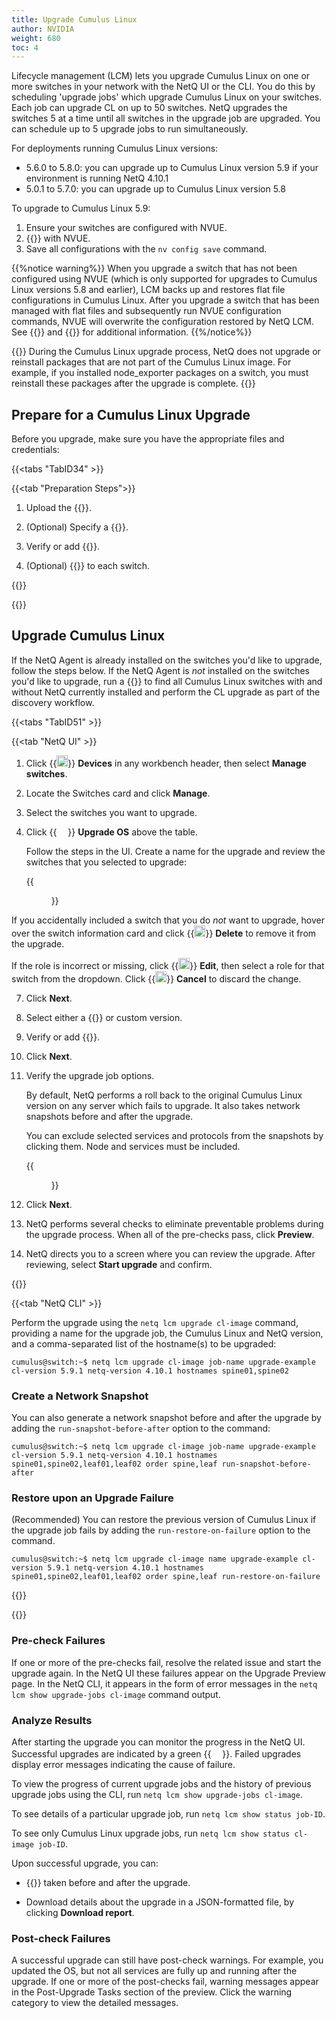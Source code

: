 ```yaml
---
title: Upgrade Cumulus Linux
author: NVIDIA
weight: 680
toc: 4
---
```


Lifecycle management (LCM) lets you upgrade Cumulus Linux on one or more switches in your network with the NetQ UI or the CLI. You do this by scheduling 'upgrade jobs' which upgrade Cumulus Linux on your switches. Each job can upgrade CL on up to 50 switches. NetQ upgrades the switches 5 at a time until all switches in the upgrade job are upgraded. You can schedule up to 5 upgrade jobs to run simultaneously.

For deployments running Cumulus Linux versions:

- 5.6.0 to 5.8.0: you can upgrade up to Cumulus Linux version 5.9 if your environment is running NetQ 4.10.1 <!--add "or later" in 4.11 release-->
- 5.0.1 to 5.7.0: you can upgrade up to Cumulus Linux version 5.8


To upgrade to Cumulus Linux 5.9:

1. Ensure your switches are configured with NVUE. 
2. {{<exlink url="https://docs.nvidia.com/networking-ethernet-software/cumulus-linux/Quick-Start-Guide/#configure-the-hostname" text="Configure the switches' hostnames">}} with NVUE. 
3. Save all configurations with the `nv config save` command.

{{%notice warning%}}
When you upgrade a switch that has not been configured using NVUE (which is only supported for upgrades to Cumulus Linux versions 5.8 and earlier), LCM backs up and restores flat file configurations in Cumulus Linux. After you upgrade a switch that has been managed with flat files and subsequently run NVUE configuration commands, NVUE will overwrite the configuration restored by NetQ LCM. See {{<exlink url="https://docs.nvidia.com/networking-ethernet-software/cumulus-linux/Installation-Management/Upgrading-Cumulus-Linux/" text="Upgrading Cumulus Linux">}} and {{<exlink url="https://docs.nvidia.com/networking-ethernet-software/cumulus-linux/System-Configuration/NVIDIA-User-Experience-NVUE/NVUE-CLI/#" text="System Configuration with the NVUE CLI">}} for additional information.
{{%/notice%}}

{{<notice note>}}
During the Cumulus Linux upgrade process, NetQ does not upgrade or reinstall packages that are not part of the Cumulus Linux image. For example, if you installed node_exporter packages on a switch, you must reinstall these packages after the upgrade is complete.
{{</notice>}}
## Prepare for a Cumulus Linux Upgrade

Before you upgrade, make sure you have the appropriate files and credentials:

{{<tabs "TabID34" >}}

{{<tab "Preparation Steps">}}

1. Upload the {{<link title="NetQ and Network OS Images/#upload-upgrade-images" text="Cumulus Linux upgrade images">}}.

2. (Optional) Specify a {{<link title="NetQ and Network OS Images/#specify-a-default-upgrade-version" text="default upgrade version">}}.

3. Verify or add {{<link title="Credentials and Profiles" text="switch access credentials">}}.

4. (Optional) {{<link title="Switch Management/#assign-roles-to-switches" text="Assign a role">}} to each switch.

{{</tab>}}

{{</tabs>}}

## Upgrade Cumulus Linux

If the NetQ Agent is already installed on the switches you'd like to upgrade, follow the steps below. If the NetQ Agent is *not* installed on the switches you'd like to upgrade, run a {{<link title="Switch Management/#switch-discovery" text="switch discovery">}} to find all Cumulus Linux switches with and without NetQ currently installed and perform the CL upgrade as part of the discovery workflow.

{{<tabs "TabID51" >}}

{{<tab "NetQ UI" >}}

1. Click {{<img src="/images/netq/devices.svg" height="18" width="18">}} **Devices** in any workbench header, then select **Manage switches**.

2. Locate the Switches card and click **Manage**.

3. Select the switches you want to upgrade.

4. Click {{<img src="/images/netq/cl-upgrade-icon-blk.png" height="14" width="18">}} **Upgrade OS** above the table.

    Follow the steps in the UI. Create a name for the upgrade and review the switches that you selected to upgrade:

    {{<figure src="/images/netq/upgrade-switches-450.png" alt="screen displaying 2 switches selected for upgrading" width="550">}}

If you accidentally included a switch that you do *not* want to upgrade, hover over the switch information card and click {{<img src="https://icons.cumulusnetworks.com/01-Interface-Essential/23-Delete/bin-1.svg" height="18" width="18">}} **Delete** to remove it from the upgrade.
   
If the role is incorrect or missing, click {{<img src="https://icons.cumulusnetworks.com/01-Interface-Essential/22-Edit/pencil-1.svg" height="18" width="18">}} **Edit**, then select a role for that switch from the dropdown. Click {{<img src="https://icons.cumulusnetworks.com/01-Interface-Essential/23-Delete/delete-2.svg" height="18" width="18">}} **Cancel** to discard the change.

7. Click **Next**.

8. Select either a {{<link title="NetQ and Network OS Images/#specify-a-default-upgrade-version" text="default image">}} or custom version.

9. Verify or add {{<link title="Credentials and Profiles" text="switch access credentials">}}.

10. Click **Next**.

11. Verify the upgrade job options.

    By default, NetQ performs a roll back to the original Cumulus Linux version on any server which fails to upgrade. It also takes network snapshots before and after the upgrade.

    You can exclude selected services and protocols from the snapshots by clicking them. Node and services must be included.

    {{<figure src="/images/netq/upgrade-switch-options-450.png" width="500">}}

12. Click **Next**.

13. NetQ performs several checks to eliminate preventable problems during the upgrade process. When all of the pre-checks pass, click **Preview**.

14. NetQ directs you to a screen where you can review the upgrade. After reviewing, select **Start upgrade** and confirm.

{{</tab>}}

{{<tab "NetQ CLI" >}}

Perform the upgrade using the `netq lcm upgrade cl-image` command, providing a name for the upgrade job, the Cumulus Linux and NetQ version, and a comma-separated list of the hostname(s) to be upgraded:

```
cumulus@switch:~$ netq lcm upgrade cl-image job-name upgrade-example cl-version 5.9.1 netq-version 4.10.1 hostnames spine01,spine02
```

### Create a Network Snapshot

You can also generate a network snapshot before and after the upgrade by adding the `run-snapshot-before-after` option to the command:

```
cumulus@switch:~$ netq lcm upgrade cl-image job-name upgrade-example cl-version 5.9.1 netq-version 4.10.1 hostnames spine01,spine02,leaf01,leaf02 order spine,leaf run-snapshot-before-after
```

### Restore upon an Upgrade Failure

(Recommended) You can restore the previous version of Cumulus Linux if the upgrade job fails by adding the `run-restore-on-failure` option to the command.

```
cumulus@switch:~$ netq lcm upgrade cl-image name upgrade-example cl-version 5.9.1 netq-version 4.10.1 hostnames spine01,spine02,leaf01,leaf02 order spine,leaf run-restore-on-failure
```

{{</tab>}}

{{</tabs>}}

### Pre-check Failures

If one or more of the pre-checks fail, resolve the related issue and start the upgrade again. In the NetQ UI these failures appear on the Upgrade Preview page. In the NetQ CLI, it appears in the form of error messages in the `netq lcm show upgrade-jobs cl-image` command output.

### Analyze Results

After starting the upgrade you can monitor the progress in the NetQ UI. Successful upgrades are indicated by a green {{<img src="https://icons.cumulusnetworks.com/01-Interface-Essential/33-Form-Validation/check-circle-1.svg" height="16" width="18">}}. Failed upgrades display error messages indicating the cause of failure.

To view the progress of current upgrade jobs and the history of previous upgrade jobs using the CLI, run `netq lcm show upgrade-jobs cl-image`.

To see details of a particular upgrade job, run `netq lcm show status job-ID`.

To see only Cumulus Linux upgrade jobs, run `netq lcm show status cl-image job-ID`.

Upon successful upgrade, you can:

- {{<link title="Network Snapshots" text="Compare network snapshots">}} taken before and after the upgrade.

- Download details about the upgrade in a JSON-formatted file, by clicking **Download report**.
### Post-check Failures

A successful upgrade can still have post-check warnings. For example, you updated the OS, but not all services are fully up and running after the upgrade. If one or more of the post-checks fail, warning messages appear in the Post-Upgrade Tasks section of the preview. Click the warning category to view the detailed messages.
